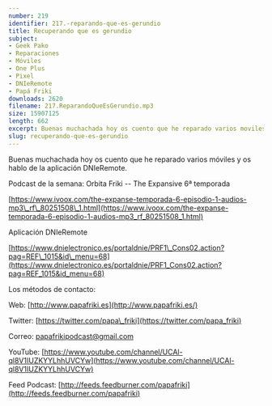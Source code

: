 ```yaml
---
number: 219
identifier: 217.-reparando-que-es-gerundio
title: Recuperando que es gerundio
subject:
- Geek Pako
- Reparaciones
- Móviles
- One Plus
- Pixel
- DNIeRemote
- Papá Friki
downloads: 2620
filename: 217.ReparandoQueEsGerundio.mp3
size: 15907125
length: 662
excerpt: Buenas muchachada hoy os cuento que he reparado varios moviles y os hablo de la aplicacion DNIeRemote
slug: recuperando-que-es-gerundio
---
```

Buenas muchachada hoy os cuento que he reparado varios móviles y os hablo de la aplicación DNIeRemote.

Podcast de la semana: Orbita Friki -- The Expansive 6ª temporada

[https://www.ivoox.com/the-expanse-temporada-6-episodio-1-audios-mp3\_rf\_80251508\_1.html](https://www.ivoox.com/the-expanse-temporada-6-episodio-1-audios-mp3_rf_80251508_1.html)

Aplicación DNIeRemote

[https://www.dnielectronico.es/portaldnie/PRF1\_Cons02.action?pag=REF\_1015&id\_menu=68](https://www.dnielectronico.es/portaldnie/PRF1_Cons02.action?pag=REF_1015&id_menu=68)

Los métodos de contacto:

Web: [http://www.papafriki.es](http://www.papafriki.es/)

Twitter: [https://twitter.com/papa\_friki](https://twitter.com/papa_friki)

Correo: [papafrikipodcast@gmail.com](https://archive.org/details/papafrikipodast@gmail.com)

YouTube: [https://www.youtube.com/channel/UCAl-ql8V1IUZKYYLhhUVCYw](https://www.youtube.com/channel/UCAl-ql8V1IUZKYYLhhUVCYw)

Feed Podcast: [http://feeds.feedburner.com/papafriki](http://feeds.feedburner.com/papafriki)